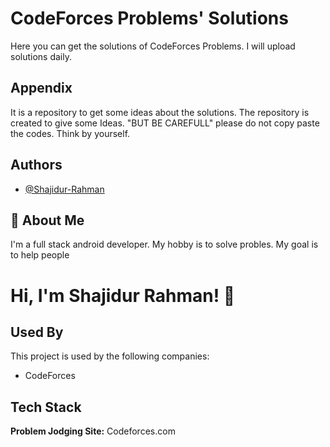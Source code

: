 
# CodeForces Problems' Solutions

Here you can get the solutions of CodeForces Problems.
I will upload solutions daily.


## Appendix

It is a repository to get some ideas about the solutions.
The repository is created to give some Ideas. 
"BUT BE CAREFULL" please do not copy paste the codes.
Think by yourself.

## Authors

- [@Shajidur-Rahman](https://www.github.com/Shajidur-Rahman)


## 🚀 About Me
I'm a full stack android developer. 
My hobby is to solve probles.
My goal is to help people


# Hi, I'm Shajidur Rahman! 👋


## Used By

This project is used by the following companies:

- CodeForces


## Tech Stack

**Problem Jodging Site:** Codeforces.com 


